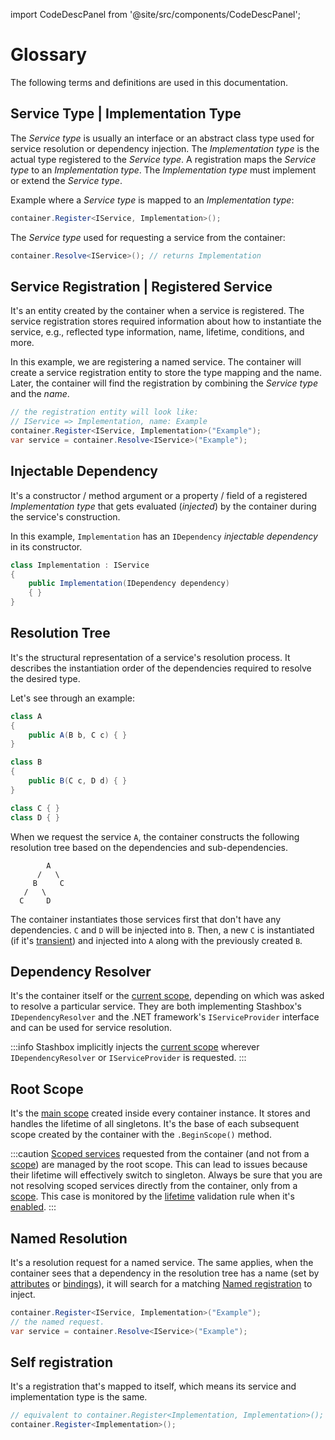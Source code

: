 import CodeDescPanel from '@site/src/components/CodeDescPanel'; 

# Glossary

The following terms and definitions are used in this documentation.

## Service Type | Implementation Type
The *Service type* is usually an interface or an abstract class type used for service resolution or dependency injection. The *Implementation type* is the actual type registered to the *Service type*. A registration maps the *Service type* to an *Implementation type*. The *Implementation type* must implement or extend the *Service type*. 

<CodeDescPanel>
<div>

Example where a *Service type* is mapped to an *Implementation type*:

</div>
<div>

```cs
container.Register<IService, Implementation>();
```

</div>
</CodeDescPanel>

<CodeDescPanel>
<div>

The *Service type* used for requesting a service from the container:

</div>
<div>

```cs
container.Resolve<IService>(); // returns Implementation
```

</div>
</CodeDescPanel>

## Service Registration | Registered Service
It's an entity created by the container when a service is registered. The service registration stores required information about how to instantiate the service, e.g., reflected type information, name, lifetime, conditions, and more.

<CodeDescPanel>
<div>

In this example, we are registering a named service. The container will create a service registration entity to store the type mapping and the name. Later, the container will find the registration by combining the *Service type* and the *name*.

</div>
<div>

```cs
// the registration entity will look like: 
// IService => Implementation, name: Example
container.Register<IService, Implementation>("Example");
var service = container.Resolve<IService>("Example");
```

</div>
</CodeDescPanel>

## Injectable Dependency

<CodeDescPanel>
<div>

It's a constructor / method argument or a property / field of a registered *Implementation type* that gets evaluated (*injected*) by the container during the service's construction.

In this example, `Implementation` has an `IDependency` *injectable dependency* in its constructor.

</div>
<div>

```cs
class Implementation : IService
{
    public Implementation(IDependency dependency) 
    { }
}
```

</div>
</CodeDescPanel>

## Resolution Tree
It's the structural representation of a service's resolution process. It describes the instantiation order of the dependencies required to resolve the desired type.

Let's see through an example:
```cs
class A
{
    public A(B b, C c) { }
}

class B
{
    public B(C c, D d) { }
}

class C { }
class D { }
```
When we request the service `A`, the container constructs the following resolution tree based on the dependencies and sub-dependencies.
```
        A
      /   \
     B     C
   /   \
  C     D
```
The container instantiates those services first that don't have any dependencies. `C` and `D` will be injected into `B`. Then, a new `C` is instantiated (if it's [transient](usage/lifetimes?id=transient-lifetime)) and injected into `A` along with the previously created `B`.

## Dependency Resolver
It's the container itself or the [current scope](usage/scopes), depending on which was asked to resolve a particular service. They are both implementing Stashbox's `IDependencyResolver` and the .NET framework's `IServiceProvider` interface and can be used for service resolution.

:::info
Stashbox implicitly injects the [current scope](usage/scopes) wherever `IDependencyResolver` or `IServiceProvider` is requested.
:::

## Root Scope
It's the [main scope](usage/scopes) created inside every container instance. It stores and handles the lifetime of all singletons. It's the base of each subsequent scope created by the container with the `.BeginScope()` method.

:::caution
[Scoped services](usage/lifetimes?id=scoped-lifetime) requested from the container (and not from a [scope](usage/scopes)) are managed by the root scope. This can lead to issues because their lifetime will effectively switch to singleton. Always be sure that you are not resolving scoped services directly from the container, only from a [scope](usage/scopes). This case is monitored by the [lifetime](diagnostics/validation?id=lifetime-validation) validation rule when it's [enabled](configuration/container-configuration?id=lifetime-validation). 
:::

## Named Resolution

<!-- panels:start -->
<!-- div:left-panel -->
It's a resolution request for a named service. The same applies, when the container sees that a dependency in the resolution tree has a name (set by [attributes](usage/service-resolution?id=attributes) or [bindings](usage/service-resolution?id=dependency-binding)), it will search for a matching [Named registration](usage/basics?id=named-registration) to inject.
<!-- div:right-panel -->
```cs
container.Register<IService, Implementation>("Example");
// the named request.
var service = container.Resolve<IService>("Example");
```
<!-- tabs:end -->
<!-- panels:end -->

## Self registration

<!-- panels:start -->
<!-- div:left-panel -->
It's a registration that's mapped to itself, which means its service and implementation type is the same.
<!-- div:right-panel -->
```cs
// equivalent to container.Register<Implementation, Implementation>();
container.Register<Implementation>();
```
<!-- tabs:end -->
<!-- panels:end -->